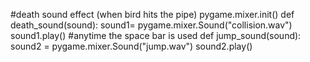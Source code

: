 #death sound effect (when bird hits the pipe)
pygame.mixer.init()
def death_sound(sound):
    sound1= pygame.mixer.Sound("collision.wav")
    sound1.play()
#anytime the space bar is used
def jump_sound(sound):
    sound2 = pygame.mixer.Sound("jump.wav")
    sound2.play()
